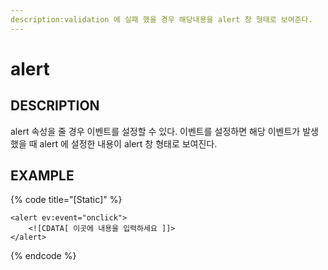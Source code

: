 ```yaml
---
description:validation 에 실패 했을 경우 해당내용을 alert 창 형태로 보여준다.
---
```


# alert

## DESCRIPTION
alert 속성을 줄 경우 이벤트를 설정할 수 있다.
이벤트를 설정하면 해당 이벤트가 발생 했을 때 alert 에 설정한 내용이 alert 창 형태로 보여진다.  

## EXAMPLE

{% code title="\[Static\]" %}
```markup
<alert ev:event="onclick">
    <![CDATA[ 이곳에 내용을 입력하세요 ]]>
</alert> 
```
{% endcode %}